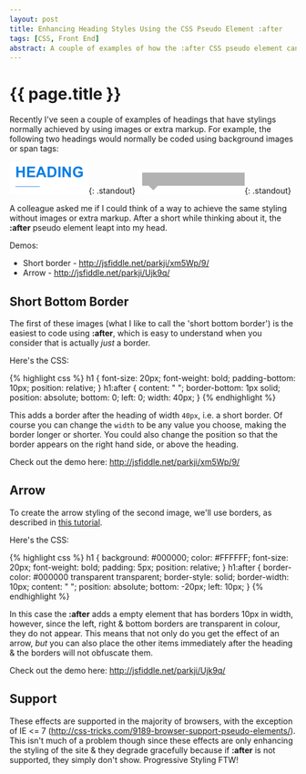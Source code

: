 ```yaml
---
layout: post
title: Enhancing Heading Styles Using the CSS Pseudo Element :after
tags: [CSS, Front End]
abstract: A couple of examples of how the :after CSS pseudo element can be used to enhance the styling of headings
---
```


# {{ page.title }} #

Recently I've seen a couple of examples of headings that have stylings normally achieved by using images or extra markup. For example, the following two headings would normally be coded using background images or span tags:

![Heading with a short bottom border](/images/posts/pseudo-styling-headings/heading-underline.png){: .standout}
![Heading with an arrow underneath](/images/posts/pseudo-styling-headings/heading-arrow.png){: .standout}

A colleague asked me if I could think of a way to achieve the same styling without images or extra markup. After a short while thinking about it, the **:after** pseudo element leapt into my head.

Demos:

* Short border - <http://jsfiddle.net/parkji/xm5Wp/9/>
* Arrow - <http://jsfiddle.net/parkji/Ujk9q/>

## Short Bottom Border ##

The first of these images (what I like to call the 'short bottom border') is the easiest to code using **:after**, which is easy to understand when you consider that is actually *just* a border.

Here's the CSS:

{% highlight css %}
h1 {
    font-size: 20px;
    font-weight: bold;
    padding-bottom: 10px;
    position: relative;
}
h1:after {
    content: " ";
    border-bottom: 1px solid;
    position: absolute;
    bottom: 0;
    left: 0;
    width: 40px;
}
{% endhighlight %}

This adds a border after the heading of width `40px`, i.e. a short border. Of course you can change the `width` to be any value you choose, making the border longer or shorter. You could also change the position so that the border appears on the right hand side, or above the heading.

Check out the demo here: <http://jsfiddle.net/parkji/xm5Wp/9/>

## Arrow ##

To create the arrow styling of the second image, we'll use borders, as described in [this tutorial](http://www.howtocreate.co.uk/tutorials/css/slopes).

Here's the CSS:

{% highlight css %}
h1 {
    background: #000000;
    color: #FFFFFF;
    font-size: 20px;
    font-weight: bold;
    padding: 5px;
    position: relative;
}
h1:after {
    border-color: #000000 transparent transparent;
    border-style: solid;
    border-width: 10px;
    content: " ";
    position: absolute;
    bottom: -20px;
    left: 10px;
}
{% endhighlight %}

In this case the **:after** adds a empty element that has borders 10px in width, however, since the left, right &amp; bottom borders are transparent in colour, they do not appear. This means that not only do you get the effect of an arrow, *but* you can also place the other items immediately after the heading &amp; the borders will not obfuscate them.

Check out the demo here: <http://jsfiddle.net/parkji/Ujk9q/>

## Support ##

These effects are supported in the majority of browsers, with the exception of IE <= 7 (<http://css-tricks.com/9189-browser-support-pseudo-elements/>). This isn't much of a problem though since these effects are only enhancing the styling of the site &amp; they degrade gracefully because if **:after** is not supported, they simply don't show. Progressive Styling FTW!